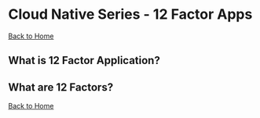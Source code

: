 # Cloud Native Series - 12 Factor Apps
[Back to Home][HOME]
## What is 12 Factor Application?

## What are 12 Factors?



[Back to Home][HOME]

[HOME]: README.md

